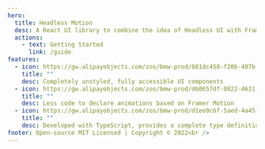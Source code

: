 ```yaml
---
hero:
  title: Headless Motion
  desc: A React UI library to combine the idea of Headless UI with Framer Motion to make development easier.
  actions:
    - text: Getting Started
      link: /guide
features:
  - icon: https://gw.alipayobjects.com/zos/bmw-prod/881dc458-f20b-407b-947a-95104b5ec82b/k79dm8ih_w144_h144.png
    title: ""
    desc: Completely unstyled, fully accessible UI components
  - icon: https://gw.alipayobjects.com/zos/bmw-prod/d60657df-0822-4631-9d7c-e7a869c2f21c/k79dmz3q_w126_h126.png
    title: ""
    desc: Less code to declare animations based on Framer Motion
  - icon: https://gw.alipayobjects.com/zos/bmw-prod/d1ee0c6f-5aed-4a45-a507-339a4bfe076c/k7bjsocq_w144_h144.png
    title: ""
    desc: Developed with TypeScript, provides a complete type definition file
footer: Open-source MIT Licensed | Copyright © 2022<br />
---
```


<!-- ## Hello dumi! -->
